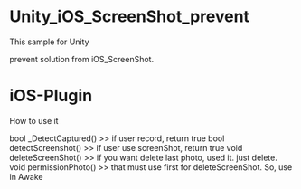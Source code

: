 # Unity_iOS_ScreenShot_prevent

This sample for Unity

prevent solution from iOS_ScreenShot.

# iOS-Plugin
How to use it

bool _DetectCaptured() >> if user record, return true
bool detectScreenshot() >> if user use screenShot, return true
void deleteScreenShot() >> if you want delete last photo, used it. just delete.
void permissionPhoto() >> that must use first  for deleteScreenShot. So, use in Awake

